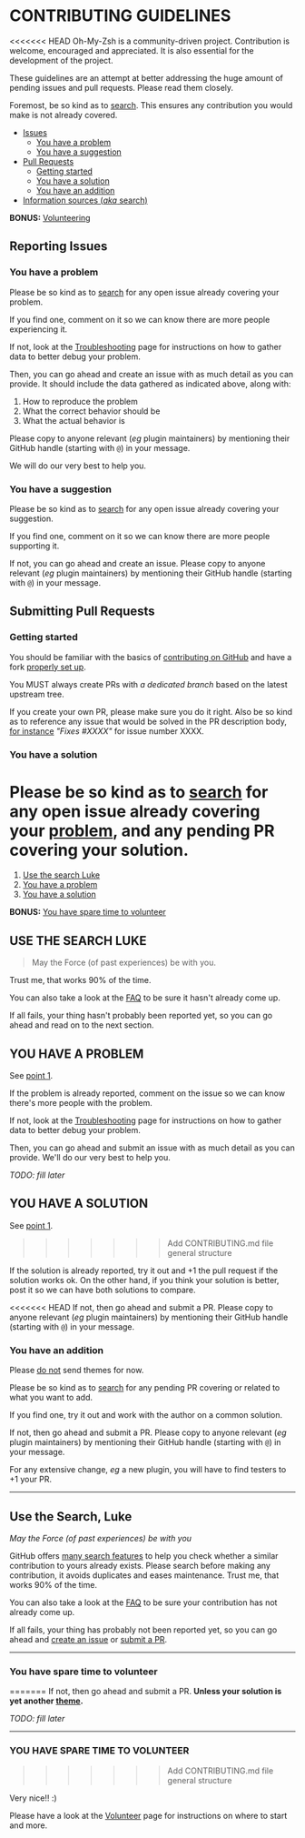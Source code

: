 # CONTRIBUTING GUIDELINES

<<<<<<< HEAD
Oh-My-Zsh is a community-driven project. Contribution is welcome, encouraged and appreciated.
It is also essential for the development of the project.

These guidelines are an attempt at better addressing the huge amount of pending
issues and pull requests. Please read them closely.

Foremost, be so kind as to [search](#use-the-search-luke). This ensures any contribution
you would make is not already covered.

* [Issues](#reporting-issues)
  * [You have a problem](#you-have-a-problem)
  * [You have a suggestion](#you-have-a-suggestion)
* [Pull Requests](#submitting-pull-requests)
  * [Getting started](#getting-started)
  * [You have a solution](#you-have-a-solution)
  * [You have an addition](#you-have-an-addition)
* [Information sources (_aka_ search)](#use-the-search-luke)

**BONUS:** [Volunteering](#you-have-spare-time-to-volunteer)

## Reporting Issues

### You have a problem

Please be so kind as to [search](#use-the-search-luke) for any open issue already covering
your problem.

If you find one, comment on it so we can know there are more people experiencing it.

If not, look at the [Troubleshooting](https://github.com/robbyrussell/oh-my-zsh/wiki/Troubleshooting)
page for instructions on how to gather data to better debug your problem.

Then, you can go ahead and create an issue with as much detail as you can provide.
It should include the data gathered as indicated above, along with:

1. How to reproduce the problem
2. What the correct behavior should be
3. What the actual behavior is

Please copy to anyone relevant (_eg_ plugin maintainers) by mentioning their GitHub handle
(starting with `@`) in your message.

We will do our very best to help you.

### You have a suggestion

Please be so kind as to [search](#use-the-search-luke) for any open issue already covering
your suggestion.

If you find one, comment on it so we can know there are more people supporting it.

If not, you can go ahead and create an issue. Please copy to anyone relevant (_eg_ plugin
maintainers) by mentioning their GitHub handle (starting with `@`) in your message.

## Submitting Pull Requests

### Getting started

You should be familiar with the basics of
[contributing on GitHub](https://help.github.com/articles/using-pull-requests) and have a fork
[properly set up](https://github.com/robbyrussell/oh-my-zsh/wiki/Contribution-Technical-Practices).

You MUST always create PRs with _a dedicated branch_ based on the latest upstream tree.

If you create your own PR, please make sure you do it right. Also be so kind as to reference
any issue that would be solved in the PR description body,
[for instance](https://help.github.com/articles/closing-issues-via-commit-messages/)
_"Fixes #XXXX"_ for issue number XXXX.

### You have a solution

Please be so kind as to [search](#use-the-search-luke) for any open issue already covering
your [problem](#you-have-a-problem), and any pending PR covering your solution.
=======
1. [Use the search Luke](#use-the-search-luke)
2. [You have a problem](#you-have-a-problem)
3. [You have a solution](#you-have-a-solution)

**BONUS:** [You have spare time to volunteer](#you-have-spare-time-to-volunteer)


## USE THE SEARCH LUKE

> May the Force (of past experiences) be with you.

Trust me, that works 90% of the time.

You can also take a look at the [FAQ](https://github.com/robbyrussell/oh-my-zsh/wiki/FAQ)
to be sure it hasn't already come up.

If all fails, your thing hasn't probably been reported yet, so you can go ahead
and read on to the next section.


## YOU HAVE A PROBLEM

See [point 1](#use-the-search-luke).

If the problem is already reported, comment on the issue so we can know there's
more people with the problem.

If not, look at the [Troubleshooting](https://github.com/robbyrussell/oh-my-zsh/wiki/Troubleshooting)
page for instructions on how to gather data to better debug your problem.

Then, you can go ahead and submit an issue with as much detail as you can provide.
We'll do our very best to help you.

*TODO: fill later*


## YOU HAVE A SOLUTION

See [point 1](#use-the-search-luke).
>>>>>>> Add CONTRIBUTING.md file general structure

If the solution is already reported, try it out and +1 the pull request if the
solution works ok. On the other hand, if you think your solution is better, post
it so we can have both solutions to compare.

<<<<<<< HEAD
If not, then go ahead and submit a PR. Please copy to anyone relevant (_eg_ plugin
maintainers) by mentioning their GitHub handle (starting with `@`) in your message.

### You have an addition

Please [do not](https://github.com/robbyrussell/oh-my-zsh/wiki/Themes#dont-send-us-your-theme-for-now)
send themes for now.

Please be so kind as to [search](#use-the-search-luke) for any pending PR covering or
related to what you want to add.

If you find one, try it out and work with the author on a common solution.

If not, then go ahead and submit a PR. Please copy to anyone relevant (_eg_ plugin
maintainers) by mentioning their GitHub handle (starting with `@`) in your message.

For any extensive change, _eg_ a new plugin, you will have to find testers to +1 your PR.

----

## Use the Search, Luke

_May the Force (of past experiences) be with you_

GitHub offers [many search features](https://help.github.com/articles/searching-github/)
to help you check whether a similar contribution to yours already exists. Please search
before making any contribution, it avoids duplicates and eases maintenance. Trust me,
that works 90% of the time.

You can also take a look at the [FAQ](https://github.com/robbyrussell/oh-my-zsh/wiki/FAQ)
to be sure your contribution has not already come up.

If all fails, your thing has probably not been reported yet, so you can go ahead
and [create an issue](#reporting-issues) or [submit a PR](#submitting-pull-requests).

----

### You have spare time to volunteer
=======
If not, then go ahead and submit a PR.
**Unless your solution is yet another [theme](https://github.com/robbyrussell/oh-my-zsh/wiki/Themes#dont-send-us-your-theme-for-now).**

*TODO: fill later*


----

### YOU HAVE SPARE TIME TO VOLUNTEER
>>>>>>> Add CONTRIBUTING.md file general structure

Very nice!! :)

Please have a look at the [Volunteer](https://github.com/robbyrussell/oh-my-zsh/wiki/Volunteers)
page for instructions on where to start and more.
